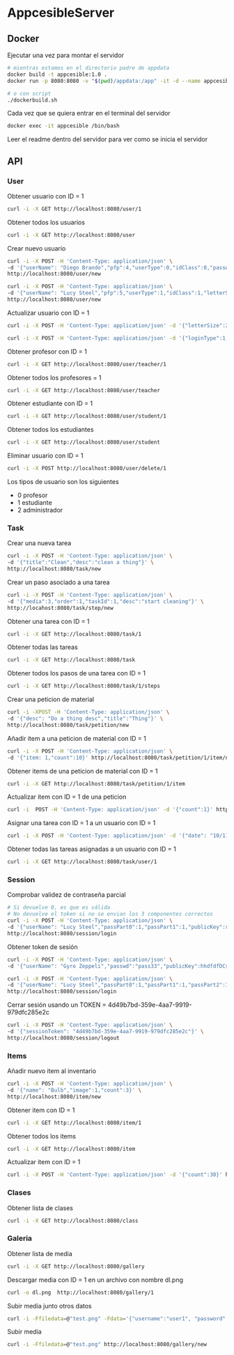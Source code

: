 # AppcesibleServer

## Docker

Ejecutar una vez para montar el servidor
```sh
# mientras estamos en el directorio padre de appdata
docker build -t appcesible:1.0 .   
docker run -p 8080:8080 -v "$(pwd)/appdata:/app" -it -d --name appcesible appcesible:1.0
```
```sh
# o con script
./dockerbuild.sh
```
Cada vez que se quiera entrar en el terminal del servidor
```sh
docker exec -it appcesible /bin/bash
```
Leer el readme dentro del servidor para ver como se inicia el servidor

## API

### User

Obtener usuario con ID = 1
```sh
curl -i -X GET http://localhost:8080/user/1
```
Obtener todos los usuarios
```sh
curl -i -X GET http://localhost:8080/user
```
Crear nuevo usuario
```sh
curl -i -X POST -H 'Content-Type: application/json' \
-d '{"userName": "Diego Brando","pfp":4,"userType":0,"idClass":0,"passwd":"pass"}' \
http://localhost:8080/user/new
```
```sh
curl -i -X POST -H 'Content-Type: application/json' \
-d '{"userName": "Lucy Steel","pfp":5,"userType":1,"idClass":1,"letterSize":20,"interactionFormat":2,"loginType":1,"passPart0":1,"passPart1":1,"passPart2":1}' \
http://localhost:8080/user/new
```
Actualizar usuario con ID = 1
```sh
curl -i -X POST -H 'Content-Type: application/json' -d '{"letterSize":23}' http://localhost:8080/user/1
```
```sh
curl -i -X POST -H 'Content-Type: application/json' -d '{"loginType":1,"passPart0":1,"passPart1":1,"passPart2":1}' http://localhost:8080/user/1
```
Obtener profesor con ID = 1
```sh
curl -i -X GET http://localhost:8080/user/teacher/1
```
Obtener todos los profesores = 1
```sh
curl -i -X GET http://localhost:8080/user/teacher
```
Obtener estudiante con ID = 1
```sh
curl -i -X GET http://localhost:8080/user/student/1
```
Obtener todos los estudiantes
```sh
curl -i -X GET http://localhost:8080/user/student
```
Eliminar usuario con ID = 1
```sh
curl -i -X POST http://localhost:8080/user/delete/1
```
Los tipos de usuario son los siguientes
- 0 profesor
- 1 estudiante
- 2 administrador


### Task

Crear una nueva tarea
```sh
curl -i -X POST -H 'Content-Type: application/json' \
-d '{"title":"Clean","desc":"clean a thing"}' \
http://localhost:8080/task/new
```
Crear un paso asociado a una tarea
```sh
curl -i -X POST -H 'Content-Type: application/json' \
-d '{"media":3,"order":1,"taskId":1,"desc":"start cleaning"}' \
http://locahost:8080/task/step/new
```
Obtener una tarea con ID = 1
```sh
curl -i -X GET http://localhost:8080/task/1
```
Obtener todas las tareas
```sh
curl -i -X GET http://localhost:8080/task
```
Obtener todos los pasos de una tarea con ID = 1
```sh
curl -i -X GET http://localhost:8080/task/1/steps
```
Crear una peticion de material
```sh
curl -i -XPOST -H 'Content-Type: application/json' \
-d '{"desc": "Do a thing desc","title":"Thing"}' \
http://localhost:8080/task/petition/new
```
Añadir item a una peticion de material con ID = 1
```sh
curl -i -X POST -H 'Content-Type: application/json' \
-d '{"item: 1,"count":10}' http://localhost:8080/task/petition/1/item/new
```
Obtener items de una peticion de material con ID = 1
```sh
curl -i -X GET http://localhost:8080/task/petition/1/item
```
Actualizar item con ID = 1 de una peticion
```sh
curl -i  POST -H 'Content-Type: application/json' -d '{"count":1}' http://localhost:8080/task/petition/item/1
```
Asignar una tarea con ID = 1 a un usuario con ID = 1
```sh
curl -i -X POST -H 'Content-Type: application/json' -d '{"date": "10/11/24","user":1}' http://localhost:8080/task/1/assign
```
Obtener todas las tareas asignadas a un usuario con ID = 1
```sh
curl -i -X GET http://localhost:8080/task/user/1
```
### Session

Comprobar validez de contraseña parcial
```sh
# Si devuelve 0, es que es válida
# No devuelve el token si no se envian los 3 componentes correctos
curl -i -X POST -H 'Content-Type: application/json' \
-d '{"userName": "Lucy Steel","passPart0":1,"passPart1":1,"publicKey":rasfDDFSs}' \
http://localhost:8080/session/login
```

Obtener token de sesión
```sh
curl -i -X POST -H 'Content-Type: application/json' \
-d '{"userName": "Gyro Zeppeli","passwd":"pass33","publicKey":hhdfdfDCss}' http://localhost:8080/session/login
```
```sh
curl -i -X POST -H 'Content-Type: application/json' \
-d '{"userName": "Lucy Steel","passPart0":1,"passPart1":1,"passPart2":1,"publicKey":rasfDDFSs}' \
http://localhost:8080/session/login
```
Cerrar sesión usando un TOKEN = 4d49b7bd-359e-4aa7-9919-979dfc285e2c
```sh
curl -i -X POST -H 'Content-Type: application/json' \
-d '{"sessionToken": "4d49b7bd-359e-4aa7-9919-979dfc285e2c"}' \
http://localhost:8080/session/logout
```
### Items

Añadir nuevo item al inventario
```sh
curl -i -X POST -H 'Content-Type: application/json' \
-d '{"name": "Bulb","image":1,"count":3}' \
http://localhost:8080/item/new
```
Obtener item con ID = 1
```sh
curl -i -X GET http://localhost:8080/item/1
```
Obtener todos los items
```sh
curl -i -X GET http://localhost:8080/item
```
Actualizar item con ID = 1
```sh
curl -i -X POST -H 'Content-Type: application/json' -d '{"count":30}' http://localhost:8080/item/1
```

### Clases

Obtener lista de clases
```sh
curl -i -X GET http://localhost:8080/class
```

### Galeria

Obtener lista de media
```sh
curl -i -X GET http://localhost:8080/gallery
```

Descargar media con ID = 1 en un archivo con nombre dl.png
```sh
curl -o dl.png  http://localhost:8080/gallery/1
```
Subir media junto otros datos
```sh
curl -i -Ffiledata=@"test.png" -Fdata='{"username":"user1", "password":"password"}'  http://localhost:8080/gallery/new
```

Subir media
```sh
curl -i -Ffiledata=@"test.png" http://localhost:8080/gallery/new
```


